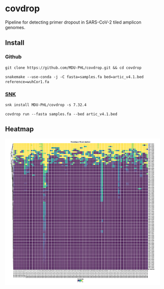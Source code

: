 # covdrop 

Pipeline for detecting primer dropout in SARS-CoV-2 tiled amplicon genomes. 

## Install

### Github

```
git clone https://github.com/MDU-PHL/covdrop.git && cd covdrop
```

```
snakemake --use-conda -j -C fasta=samples.fa bed=artic_v4.1.bed reference=wuhCor1.fa
```

### [SNK](https://github.com/Wytamma/snk)

```
snk install MDU-PHL/covdrop -s 7.32.4
```

```
covdrop run --fasta samples.fa --bed artic_v4.1.bed
```

## Heatmap 

[![heatmap](docs/images/heatmap.png)](docs/images/heatmap.pdf)

